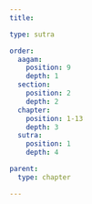```yaml
---
title: 

type: sutra

order:
  aagam: 
    position: 9
    depth: 1
  section: 
    position: 2
    depth: 2
  chapter:
    position: 1-13
    depth: 3
  sutra: 
    position: 1
    depth: 4

parent:
  type: chapter

---
```

